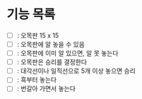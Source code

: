 # 기능 목록

- [ ] : 오목판 15 x 15
- [ ] : 오목판에 알 놓을 수 있음
- [ ] : 오목판에 이미 알 있으면, 알 못 놓는다
- [ ] : 오목판은 승리를 결정한다
- [ ] : 대각선이나 일직선으로 5개 이상 놓으면 승리
- [ ] : 흑부터 놓는다
- [ ] : 번갈아 가면서 놓는다

